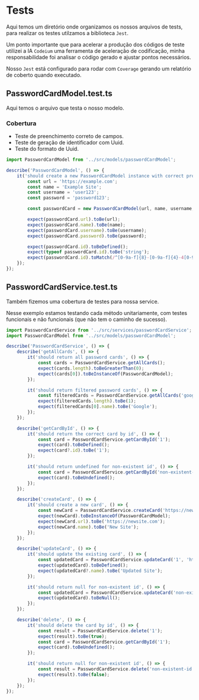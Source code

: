 # Tests
Aqui temos um diretório onde organizamos os nossos arquivos de tests, para realizar os testes utilzamos a biblioteca `Jest`.

Um ponto importante que para acelerar a produção dos códigos de teste utilizei a IA `Codeium` uma ferramenta de aceleração de codificação, minha responsabilidade foi analisar o código gerado e ajustar pontos necessários.

Nosso `Jest` está configurado para rodar com `Coverage` gerando um relatório de coberto quando executado.

## PasswordCardModel.test.ts
Aqui temos o arquivo que testa o nosso modelo.

### Cobertura
* Teste de preenchimento correto de campos.
* Teste de geração de identificador com Uuid.
* Teste do formato de Uuid.

```ts
import PasswordCardModel from '../src/models/passwordCardModel';

describe('PasswordCardModel', () => {
    it('should create a new PasswordCardModel instance with correct properties', () => {
        const url = 'https://example.com';
        const name = 'Example Site';
        const username = 'user123';
        const password = 'password123';

        const passwordCard = new PasswordCardModel(url, name, username, password);

        expect(passwordCard.url).toBe(url);
        expect(passwordCard.name).toBe(name);
        expect(passwordCard.username).toBe(username);
        expect(passwordCard.password).toBe(password);

        expect(passwordCard.id).toBeDefined();
        expect(typeof passwordCard.id).toBe('string');
        expect(passwordCard.id).toMatch(/^[0-9a-f]{8}-[0-9a-f]{4}-4[0-9a-f]{3}-[89ab][0-9a-f]{3}-[0-9a-f]{12}$/i);
    });
});
```

## PasswordCardService.test.ts
Também fizemos uma cobertura de testes para nossa service.

Nesse exemplo estamos testando cada método unitariamente, com testes funcionais e não funcionais (que não tem o caminho de sucesso).
```ts
import PasswordCardService from '../src/services/passwordCardService';
import PasswordCardModel from '../src/models/passwordCardModel';

describe('PasswordCardService', () => {
    describe('getAllCards', () => {
        it('should return all password cards', () => {
            const cards = PasswordCardService.getAllCards();
            expect(cards.length).toBeGreaterThan(0);
            expect(cards[0]).toBeInstanceOf(PasswordCardModel);
        });

        it('should return filtered password cards', () => {
            const filteredCards = PasswordCardService.getAllCards('google');
            expect(filteredCards.length).toBe(1);
            expect(filteredCards[0].name).toBe('Google');
        });
    });

    describe('getCardById', () => {
        it('should return the correct card by id', () => {
            const card = PasswordCardService.getCardById('1');
            expect(card).toBeDefined();
            expect(card?.id).toBe('1');
        });

        it('should return undefined for non-existent id', () => {
            const card = PasswordCardService.getCardById('non-existent-id');
            expect(card).toBeUndefined();
        });
    });

    describe('createCard', () => {
        it('should create a new card', () => {
            const newCard = PasswordCardService.createCard('https://newsite.com', 'New Site', 'newuser', 'newpass');
            expect(newCard).toBeInstanceOf(PasswordCardModel);
            expect(newCard.url).toBe('https://newsite.com');
            expect(newCard.name).toBe('New Site');
        });
    });

    describe('updateCard', () => {
        it('should update the existing card', () => {
            const updatedCard = PasswordCardService.updateCard('1', 'https://updatedsite.com', 'Updated Site', 'updateduser', 'updatedpass');
            expect(updatedCard).toBeDefined();
            expect(updatedCard?.name).toBe('Updated Site');
        });

        it('should return null for non-existent id', () => {
            const updatedCard = PasswordCardService.updateCard('non-existent-id', 'url', 'name', 'username', 'password');
            expect(updatedCard).toBeNull();
        });
    });

    describe('delete', () => {
        it('should delete the card by id', () => {
            const result = PasswordCardService.delete('1');
            expect(result).toBe(true);
            const card = PasswordCardService.getCardById('1');
            expect(card).toBeUndefined();
        });

        it('should return null for non-existent id', () => {
            const result = PasswordCardService.delete('non-existent-id');
            expect(result).toBe(false);
        });
    });
});
```
